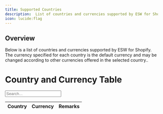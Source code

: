 ```yaml
---
title: Supported Countries
description:  List of countries and currencies supported by ESW for Shopify.
icon: lucide:flag
---
```


## Overview

Below is a list of countries and currencies supported by ESW for Shopify. The currency specified for each country is the default currency and may be changed according to other currencies offered in the selected country..

<!DOCTYPE html>
<html lang="en">
<head>
  <meta charset="UTF-8">
  <title>Country Currency Table</title>
  <script src="https://cdn.tailwindcss.com"></script>
</head>
<body class="bg-white dark:bg-neutral-900 text-black dark:text-white p-6">

  <div class="mb-4">
    <h1 class="text-lg font-semibold">Country and Currency Table</h1>
    <input id="searchInput" placeholder="Search..." onkeyup="filterTable()" class="border border-gray-300 rounded px-3 py-2 text-sm dark:bg-neutral-800 dark:border-neutral-700 dark:text-white mt-2 w-full max-w-sm" />
  </div>

  <div class="overflow-x-auto rounded border border-gray-200">
    <table class="min-w-full divide-y divide-gray-200" id="countryTable">
      <thead class="bg-gray-100 dark:bg-neutral-800">
        <tr>
          <th class="px-4 py-2 text-left text-sm font-semibold">Country</th>
          <th class="px-4 py-2 text-left text-sm font-semibold">Currency</th>
          <th class="px-4 py-2 text-left text-sm font-semibold">Remarks</th>
        </tr>
      </thead>
      <tbody id="tableBody" class="bg-white dark:bg-neutral-900 divide-y divide-gray-100 dark:divide-neutral-800">
        <!-- JS injects rows here -->
      </tbody>
    </table>
  </div>

  <script>
    const data = [
      { Country: "Albania", Currency: "ALL", Remarks: "" },
      { Country: "Algeria", Currency: "DZD", Remarks: "" },
      { Country: "American Samoa", Currency: "USD", Remarks: "Only US Shopify Native Merchants" }
    ];

    function renderTable(items) {
      const tbody = document.getElementById("tableBody");
      tbody.innerHTML = "";
      items.forEach(row => {
        const tr = document.createElement("tr");
        tr.innerHTML = `
          <td class="px-4 py-2">${row.Country}</td>
          <td class="px-4 py-2">${row.Currency}</td>
          <td class="px-4 py-2">${row.Remarks}</td>
        `;
        tbody.appendChild(tr);
      });
    }

    function filterTable() {
      const query = document.getElementById("searchInput").value.toLowerCase();
      const filtered = data.filter(d =>
        d.Country.toLowerCase().includes(query) ||
        d.Currency.toLowerCase().includes(query) ||
        d.Remarks.toLowerCase().includes(query)
      );
      renderTable(filtered);
    }

    // initial load
    renderTable(data);
  </script>

</body>
</html>



